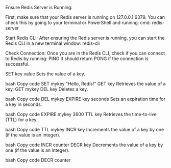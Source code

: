 Ensure Redis Server is Running:

First, make sure that your Redis server is running on 127.0.0.1:6379.
You can check this by going to your terminal or PowerShell and running:
cmd:
redis-server


Start Redis CLI:
After ensuring the Redis server is running, you can start the Redis CLI in a new terminal window:
redis-cli


Check Connection:
Once you are in the Redis CLI, check if you can connect to Redis by running:
PING
It should return PONG if the connection is successful.

SET key value
Sets the value of a key.

bash
Copy code
SET mykey "Hello, Redis!"
GET key
Retrieves the value of a key.
GET mykey
DEL key
Deletes a key.

bash
Copy code
DEL mykey
EXPIRE key seconds
Sets an expiration time for a key in seconds.

bash
Copy code
EXPIRE mykey 3600
TTL key
Retrieves the time-to-live (TTL) for a key.

bash
Copy code
TTL mykey
INCR key
Increments the value of a key by one (if the value is an integer).

bash
Copy code
INCR counter
DECR key
Decrements the value of a key by one (if the value is an integer).

bash
Copy code
DECR counter